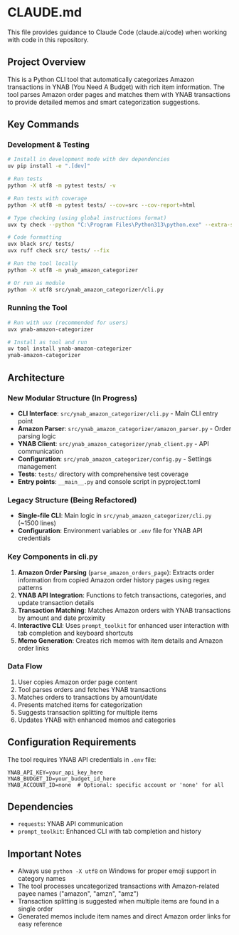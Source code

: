 # CLAUDE.md

This file provides guidance to Claude Code (claude.ai/code) when working with code in this repository.

## Project Overview

This is a Python CLI tool that automatically categorizes Amazon transactions in YNAB (You Need A Budget) with rich item information. The tool parses Amazon order pages and matches them with YNAB transactions to provide detailed memos and smart categorization suggestions.

## Key Commands

### Development & Testing
```bash
# Install in development mode with dev dependencies
uv pip install -e ".[dev]"

# Run tests
python -X utf8 -m pytest tests/ -v

# Run tests with coverage
python -X utf8 -m pytest tests/ --cov=src --cov-report=html

# Type checking (using global instructions format)
uvx ty check --python "C:\Program Files\Python313\python.exe" --extra-search-path "c:\Program Files\Python313\Scripts" --extra-search-path "C:\Users\ksutk\AppData\Roaming\Python\Python313\site-packages"

# Code formatting
uvx black src/ tests/
uvx ruff check src/ tests/ --fix

# Run the tool locally
python -X utf8 -m ynab_amazon_categorizer

# Or run as module
python -X utf8 src/ynab_amazon_categorizer/cli.py
```

### Running the Tool
```bash
# Run with uvx (recommended for users)
uvx ynab-amazon-categorizer

# Install as tool and run
uv tool install ynab-amazon-categorizer
ynab-amazon-categorizer
```

## Architecture

### New Modular Structure (In Progress)
- **CLI Interface**: `src/ynab_amazon_categorizer/cli.py` - Main CLI entry point
- **Amazon Parser**: `src/ynab_amazon_categorizer/amazon_parser.py` - Order parsing logic 
- **YNAB Client**: `src/ynab_amazon_categorizer/ynab_client.py` - API communication
- **Configuration**: `src/ynab_amazon_categorizer/config.py` - Settings management
- **Tests**: `tests/` directory with comprehensive test coverage
- **Entry points**: `__main__.py` and console script in pyproject.toml

### Legacy Structure (Being Refactored)
- **Single-file CLI**: Main logic in `src/ynab_amazon_categorizer/cli.py` (~1500 lines)
- **Configuration**: Environment variables or `.env` file for YNAB API credentials

### Key Components in cli.py

1. **Amazon Order Parsing** (`parse_amazon_orders_page`): Extracts order information from copied Amazon order history pages using regex patterns
2. **YNAB API Integration**: Functions to fetch transactions, categories, and update transaction details
3. **Transaction Matching**: Matches Amazon orders with YNAB transactions by amount and date proximity
4. **Interactive CLI**: Uses `prompt_toolkit` for enhanced user interaction with tab completion and keyboard shortcuts
5. **Memo Generation**: Creates rich memos with item details and Amazon order links

### Data Flow
1. User copies Amazon order page content
2. Tool parses orders and fetches YNAB transactions
3. Matches orders to transactions by amount/date
4. Presents matched items for categorization
5. Suggests transaction splitting for multiple items
6. Updates YNAB with enhanced memos and categories

## Configuration Requirements

The tool requires YNAB API credentials in `.env` file:
```
YNAB_API_KEY=your_api_key_here
YNAB_BUDGET_ID=your_budget_id_here  
YNAB_ACCOUNT_ID=none  # Optional: specific account or 'none' for all
```

## Dependencies

- `requests`: YNAB API communication
- `prompt_toolkit`: Enhanced CLI with tab completion and history

## Important Notes

- Always use `python -X utf8` on Windows for proper emoji support in category names
- The tool processes uncategorized transactions with Amazon-related payee names ("amazon", "amzn", "amz")
- Transaction splitting is suggested when multiple items are found in a single order
- Generated memos include item names and direct Amazon order links for easy reference